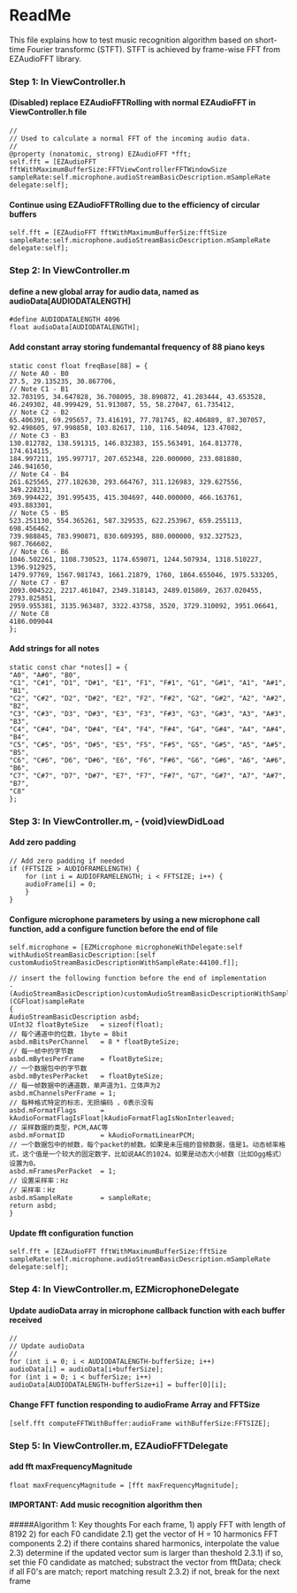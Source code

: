 #  ReadMe
This file explains how to test music recognition algorithm based on short-time Fourier transformc (STFT).
STFT is achieved by frame-wise FFT from EZAudioFFT library.

### Step 1: In ViewController.h
#### (Disabled) replace EZAudioFFTRolling with normal EZAudioFFT in ViewController.h file
    //
    // Used to calculate a normal FFT of the incoming audio data.
    //
    @property (nonatomic, strong) EZAudioFFT *fft;
    self.fft = [EZAudioFFT fftWithMaximumBufferSize:FFTViewControllerFFTWindowSize sampleRate:self.microphone.audioStreamBasicDescription.mSampleRate delegate:self];
#### Continue using EZAudioFFTRolling due to the efficiency of circular buffers
    self.fft = [EZAudioFFT fftWithMaximumBufferSize:fftSize sampleRate:self.microphone.audioStreamBasicDescription.mSampleRate delegate:self];
    
### Step 2: In ViewController.m
#### define a new global array for audio data, named as audioData[AUDIODATALENGTH]
     
    #define AUDIODATALENGTH 4096
    float audioData[AUDIODATALENGTH];
     

#### Add constant array storing fundemantal frequency of 88 piano keys
     
    static const float freqBase[88] = {
    // Note A0 - B0
    27.5, 29.135235, 30.867706,
    // Note C1 - B1
    32.703195, 34.647828, 36.708095, 38.890872, 41.203444, 43.653528,
    46.249302, 48.999429, 51.913087, 55, 58.27047, 61.735412,
    // Note C2 - B2
    65.406391, 69.295657, 73.416191, 77.781745, 82.406889, 87.307057,
    92.498605, 97.998858, 103.82617, 110, 116.54094, 123.47082,
    // Note C3 - B3
    130.812782, 138.591315, 146.832383, 155.563491, 164.813778, 174.614115,
    184.997211, 195.997717, 207.652348, 220.000000, 233.081880, 246.941650,
    // Note C4 - B4
    261.625565, 277.182630, 293.664767, 311.126983, 329.627556, 349.228231,
    369.994422, 391.995435, 415.304697, 440.000000, 466.163761, 493.883301,
    // Note C5 - B5
    523.251130, 554.365261, 587.329535, 622.253967, 659.255113, 698.456462,
    739.988845, 783.990871, 830.609395, 880.000000, 932.327523, 987.766602,
    // Note C6 - B6
    1046.502261, 1108.730523, 1174.659071, 1244.507934, 1318.510227, 1396.912925,
    1479.97769, 1567.981743, 1661.21879, 1760, 1864.655046, 1975.533205,
    // Note C7 - B7
    2093.004522, 2217.461047, 2349.318143, 2489.015869, 2637.020455, 2793.825851,
    2959.955381, 3135.963487, 3322.43758, 3520, 3729.310092, 3951.06641,
    // Note C8
    4186.009044
    };
    
#### Add strings for all notes

    static const char *notes[] = {
    "A0", "A#0", "B0",
    "C1", "C#1", "D1", "D#1", "E1", "F1", "F#1", "G1", "G#1", "A1", "A#1", "B1",
    "C2", "C#2", "D2", "D#2", "E2", "F2", "F#2", "G2", "G#2", "A2", "A#2", "B2",
    "C3", "C#3", "D3", "D#3", "E3", "F3", "F#3", "G3", "G#3", "A3", "A#3", "B3",
    "C4", "C#4", "D4", "D#4", "E4", "F4", "F#4", "G4", "G#4", "A4", "A#4", "B4",
    "C5", "C#5", "D5", "D#5", "E5", "F5", "F#5", "G5", "G#5", "A5", "A#5", "B5",
    "C6", "C#6", "D6", "D#6", "E6", "F6", "F#6", "G6", "G#6", "A6", "A#6", "B6",
    "C7", "C#7", "D7", "D#7", "E7", "F7", "F#7", "G7", "G#7", "A7", "A#7", "B7",
    "C8"
    };
    
### Step 3: In ViewController.m, - (void)viewDidLoad
#### Add zero padding
     
    // Add zero padding if needed
    if (FFTSIZE > AUDIOFRAMELENGTH) {
        for (int i = AUDIOFRAMELENGTH; i < FFTSIZE; i++) {
        audioFrame[i] = 0;
        }
    }
     
#### Configure microphone parameters by using a new microphone call function, add a configure function before the end of file
     
    self.microphone = [EZMicrophone microphoneWithDelegate:self withAudioStreamBasicDescription:[self customAudioStreamBasicDescriptionWithSampleRate:44100.f]];
    
    // insert the following function before the end of implementation
    - (AudioStreamBasicDescription)customAudioStreamBasicDescriptionWithSampleRate:(CGFloat)sampleRate
    {
    AudioStreamBasicDescription asbd;
    UInt32 floatByteSize   = sizeof(float);
    // 每个通道中的位数，1byte = 8bit
    asbd.mBitsPerChannel   = 8 * floatByteSize;
    // 每一帧中的字节数
    asbd.mBytesPerFrame    = floatByteSize;
    // 一个数据包中的字节数
    asbd.mBytesPerPacket   = floatByteSize;
    // 每一帧数据中的通道数，单声道为1，立体声为2
    asbd.mChannelsPerFrame = 1;
    // 每种格式特定的标志，无损编码 ，0表示没有
    asbd.mFormatFlags      = kAudioFormatFlagIsFloat|kAudioFormatFlagIsNonInterleaved;
    // 采样数据的类型，PCM,AAC等
    asbd.mFormatID         = kAudioFormatLinearPCM;
    // 一个数据包中的帧数，每个packet的帧数。如果是未压缩的音频数据，值是1。动态帧率格式，这个值是一个较大的固定数字，比如说AAC的1024。如果是动态大小帧数（比如Ogg格式）设置为0。
    asbd.mFramesPerPacket  = 1;
    // 设置采样率：Hz
    // 采样率：Hz
    asbd.mSampleRate       = sampleRate;
    return asbd;
    }
    
#### Update fft configuration function
     
    self.fft = [EZAudioFFT fftWithMaximumBufferSize:fftSize         sampleRate:self.microphone.audioStreamBasicDescription.mSampleRate delegate:self];
    
### Step 4: In ViewController.m, EZMicrophoneDelegate
#### Update audioData array in microphone callback function with each buffer received
     
    //
    // Update audioData
    //
    for (int i = 0; i < AUDIODATALENGTH-bufferSize; i++)
    audioData[i] = audioData[i+bufferSize];
    for (int i = 0; i < bufferSize; i++)
    audioData[AUDIODATALENGTH-bufferSize+i] = buffer[0][i];
    
#### Change FFT function responding to audioFrame Array and FFTSize
     
    [self.fft computeFFTWithBuffer:audioFrame withBufferSize:FFTSIZE];
    
### Step 5: In ViewController.m, EZAudioFFTDelegate
#### add fft maxFrequencyMagnitude
     
    float maxFrequencyMagnitude = [fft maxFrequencyMagnitude];
    
#### IMPORTANT: Add music recognition algorithm then
#####Algorithm 1:
Key thoughts
  For each frame, 1) apply FFT with length of 8192
                            2) for each F0 candidate
                                2.1) get the vector of  H = 10 harmonics FFT components
                                2.2) if there contains shared harmonics, interpolate the value
                                2.3) determine if the updated vector sum is larger than theshold
                                2.3.1) if so, set thie F0 candidate as matched; substract the vector from fftData; check if all F0's are match; report matching result
                                    2.3.2) if not, break for the next frame
